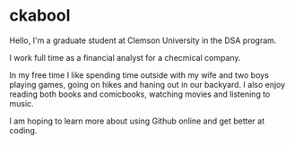 # ckabool

Hello, I'm a graduate student at Clemson University in the DSA program. 


I work full time as a financial analyst for a checmical company. 


In my free time I like spending time outside with my wife and two boys playing games, going on hikes and haning out in our backyard. 
I also enjoy reading both books and comicbooks, watching movies and listening to music. 

I am hoping to learn more about using Github online and get better at coding. 
